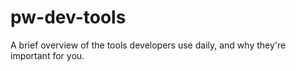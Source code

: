 # pw-dev-tools
A brief overview of the tools developers use daily, and why they're important for you.
